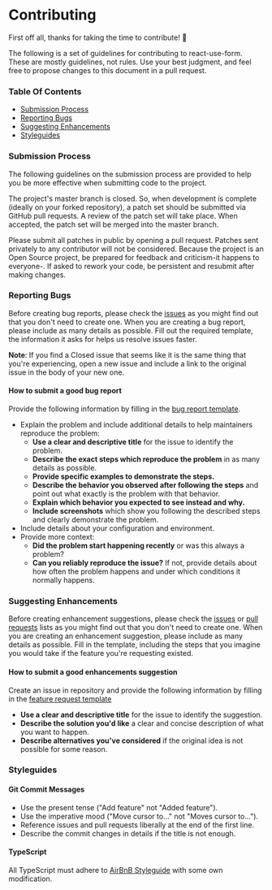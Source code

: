 # Contributing

First off all, thanks for taking the time to contribute! :muscle:

The following is a set of guidelines for contributing to react-use-form.
These are mostly guidelines, not rules. Use your best judgment, and feel free to propose changes to this document in a pull request.

### Table Of Contents

* [Submission Process](#submission-process)
* [Reporting Bugs](#reporting-bugs)
* [Suggesting Enhancements](#suggesting-enhancements)
* [Styleguides](#styleguides)

### Submission Process

The following guidelines on the submission process are provided to help you be more effective when submitting code to the project.

The project's master branch is closed.
So, when development is complete (ideally on your forked repository), a patch set should be submitted via GitHub pull requests.
A review of the patch set will take place. When accepted, the patch set will be merged into the master branch.

Please submit all patches in public by opening a pull request.
Patches sent privately to any contributor will not be considered.
Because the project is an Open Source project, be prepared for feedback and criticism-it happens to everyone-.
If asked to rework your code, be persistent and resubmit after making changes.

### Reporting Bugs

Before creating bug reports, please check the [issues][1] as you might find out that you don't need to create one.
When you are creating a bug report, please include as many details as possible.
Fill out the required template, the information it asks for helps us resolve issues faster.

**Note**: If you find a Closed issue that seems like it is the same thing that you're experiencing,
open a new issue and include a link to the original issue in the body of your new one.

[1]: https://github.com/knightburton/react-use-form/issues

#### How to submit a good bug report

Provide the following information by filling in the [bug report template][2].
* Explain the problem and include additional details to help maintainers reproduce the problem:
  * **Use a clear and descriptive title** for the issue to identify the problem.
  * **Describe the exact steps which reproduce the problem** in as many details as possible.
  * **Provide specific examples to demonstrate the steps.**
  * **Describe the behavior you observed after following the steps** and point out what exactly is the problem with that behavior.
  * **Explain which behavior you expected to see instead and why.**
  * **Include screenshots** which show you following the described steps and clearly demonstrate the problem.
* Include details about your configuration and environment.
* Provide more context:
  * **Did the problem start happening recently** or was this always a problem?
  * **Can you reliably reproduce the issue?** If not, provide details about how often the problem happens and under which conditions it normally happens.

[2]: https://github.com/knightburton/react-use-form/blob/main/.github/ISSUE_TEMPLATE/bug_report.md

### Suggesting Enhancements

Before creating enhancement suggestions, please check the [issues][3] or [pull requests][4] lists as you might find out that you don't need to create one.
When you are creating an enhancement suggestion, please include as many details as possible.
Fill in the template, including the steps that you imagine you would take if the feature you're requesting existed.

[3]: https://github.com/knightburton/react-use-form/issues
[4]: https://github.com/knightburton/react-use-form/pulls

#### How to submit a good enhancements suggestion

Create an issue in repository and provide the following information by filling in the [feature request template][5]
* **Use a clear and descriptive title** for the issue to identify the suggestion.
* **Describe the solution you'd like** a clear and concise description of what you want to happen.
* **Describe alternatives you've considered** if the original idea is not possible for some reason.

[5]: https://github.com/knightburton/react-use-form/blob/main/.github/ISSUE_TEMPLATE/feature_request.md

### Styleguides

#### Git Commit Messages
* Use the present tense ("Add feature" not "Added feature").
* Use the imperative mood ("Move cursor to..." not "Moves cursor to...").
* Reference issues and pull requests liberally at the end of the first line.
* Describe the commit changes in details if the title is not enough.

#### TypeScript
All TypeScript must adhere to [AirBnB Styleguide][6] with some own modification.

[6]: https://github.com/airbnb/javascript
